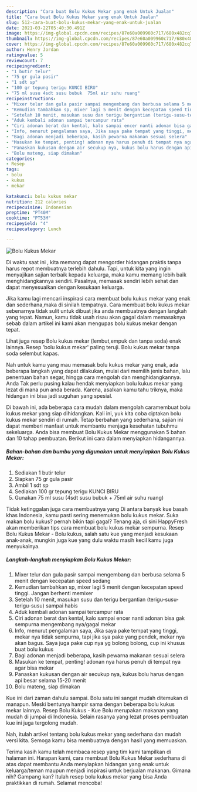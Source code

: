 ```yaml
---
description: "Cara buat Bolu Kukus Mekar yang enak Untuk Jualan"
title: "Cara buat Bolu Kukus Mekar yang enak Untuk Jualan"
slug: 512-cara-buat-bolu-kukus-mekar-yang-enak-untuk-jualan
date: 2021-03-22T05:40:30.491Z
image: https://img-global.cpcdn.com/recipes/87e60a009960c717/680x482cq70/bolu-kukus-mekar-foto-resep-utama.jpg
thumbnail: https://img-global.cpcdn.com/recipes/87e60a009960c717/680x482cq70/bolu-kukus-mekar-foto-resep-utama.jpg
cover: https://img-global.cpcdn.com/recipes/87e60a009960c717/680x482cq70/bolu-kukus-mekar-foto-resep-utama.jpg
author: Henry Jordan
ratingvalue: 5
reviewcount: 7
recipeingredient:
- "1 butir telur"
- "75 gr gula pasir"
- "1 sdt sp"
- "100 gr tepung terigu KUNCI BIRU"
- "75 ml susu 4sdt susu bubuk  75ml air suhu ruang"
recipeinstructions:
- "Mixer telur dan gula pasir sampai mengembang dan berbusa selama 5 menit dengan kecepatan speed sedang"
- "Kemudian tambahkan sp, mixer lagi 5 menit dengan kecepatan speed tinggi. Jangan berhenti memixer"
- "Setelah 10 menit, masukan susu dan terigu bergantian (terigu-susu-terigu-susu) sampai habis"
- "Aduk kembali adonan sampai tercampur rata"
- "Ciri adonan berat dan kental, kalo sampai encer nanti adonan bisa gak sempurna mengembang nya/gagal mekar"
- "Info, menurut pengalaman saya, Jika saya pake tempat yang tinggi, mekar nya tidak sempurna, tapi jika sya pake yang pendek, mekar nya akan bagus. Saya juga pake cup nya yg bolong bolong, cup ini khusus buat bolu kukus"
- "Bagi adonan menjadi beberapa, kasih pewarna makanan sesuai selera"
- "Masukan ke tempat, penting! adonan nya harus penuh di tempat nya agar bisa mekar"
- "Panaskan kukusan dengan air secukup nya, kukus bolu harus dengan api besar selama 15-20 menit"
- "Bolu mateng, siap dimakan"
categories:
- Resep
tags:
- bolu
- kukus
- mekar

katakunci: bolu kukus mekar 
nutrition: 212 calories
recipecuisine: Indonesian
preptime: "PT40M"
cooktime: "PT53M"
recipeyield: "4"
recipecategory: Lunch

---
```



![Bolu Kukus Mekar](https://img-global.cpcdn.com/recipes/87e60a009960c717/680x482cq70/bolu-kukus-mekar-foto-resep-utama.jpg)

Di waktu  saat ini , kita memang dapat mengorder hidangan praktis tanpa harus repot membuatnya terlebih dahulu. Tapi, untuk kita yang ingin menyajikan sajian terbaik kepada keluarga, maka kamu memang lebih baik menghidangkannya sendiri. Pasalnya, memasak sendiri lebih sehat dan dapat menyesuaikan dengan kesukaan keluarga.

Jika kamu lagi mencari inspirasi cara membuat bolu kukus mekar yang enak dan sederhana,maka di sinilah tempatnya. Cara membuat bolu kukus mekar  sebenarnya tidak sulit untuk dibuat jika anda membuatnya dengan langkah yang tepat. Namun, kamu tidak usah risau akan gagal dalam memasaknya 
sebab dalam artikel ini kami akan mengupas bolu kukus mekar dengan tepat.  

Lihat juga resep Bolu kukus mekar (lembut,empuk dan tanpa soda) enak lainnya. Resep &#39;bolu kukus mekar&#39; paling teruji. Bolu kukus mekar tanpa soda selembut kapas.

Nah untuk kamu yang mau memasak bolu kukus mekar yang enak, ada beberapa langkah yang dapat dilakukan, mulai dari memilih jenis bahan, lalu penentuan bahan segar, hingga cara mengolah dan menghidangkannya. Anda Tak perlu pusing kalau hendak menyiapkan bolu kukus mekar yang lezat di mana pun anda berada. Karena, asalkan kamu  tahu triknya, maka hidangan ini bisa jadi suguhan yang spesial.

Di bawah ini, ada beberapa cara mudah dalam mengolah caramembuat bolu kukus mekar yang siap dihidangkan. Kali ini, yuk kita coba ciptakan bolu kukus mekar sendiri di rumah. Tetap berbahan yang sederhana, sajian ini dapat memberi manfaat untuk membantu menjaga kesehatan tubuhmu sekeluarga. Anda bisa membuat Bolu Kukus Mekar menggunakan 5 bahan dan 10 tahap pembuatan. Berikut ini cara dalam menyiapkan hidangannya.

<!--inarticleads1-->

##### Bahan-bahan dan bumbu yang digunakan untuk menyiapkan Bolu Kukus Mekar:

1. Sediakan 1 butir telur
1. Siapkan 75 gr gula pasir
1. Ambil 1 sdt sp
1. Sediakan 100 gr tepung terigu KUNCI BIRU
1. Gunakan 75 ml susu (4sdt susu bubuk + 75ml air suhu ruang)


Tidak ketinggalan juga cara membuatnya yang Di antara banyak kue basah khas Indonesia, kamu pasti sering menemukan bolu kukus mekar. Suka makan bolu kukus? pernah bikin tapi gagal? Tenang aja, di sini HappyFresh akan memberikan tips cara membuat bolu kukus mekar sempurna. Resep Bolu Kukus Mekar - Bolu kukus, salah satu kue yang menjadi kesukaan anak-anak, mungkin juga kue yang dulu waktu masih kecil kamu juga menyukainya. 

<!--inarticleads2-->

##### Langkah-langkah menyiapkan Bolu Kukus Mekar:

1. Mixer telur dan gula pasir sampai mengembang dan berbusa selama 5 menit dengan kecepatan speed sedang
1. Kemudian tambahkan sp, mixer lagi 5 menit dengan kecepatan speed tinggi. Jangan berhenti memixer
1. Setelah 10 menit, masukan susu dan terigu bergantian (terigu-susu-terigu-susu) sampai habis
1. Aduk kembali adonan sampai tercampur rata
1. Ciri adonan berat dan kental, kalo sampai encer nanti adonan bisa gak sempurna mengembang nya/gagal mekar
1. Info, menurut pengalaman saya, Jika saya pake tempat yang tinggi, mekar nya tidak sempurna, tapi jika sya pake yang pendek, mekar nya akan bagus. Saya juga pake cup nya yg bolong bolong, cup ini khusus buat bolu kukus
1. Bagi adonan menjadi beberapa, kasih pewarna makanan sesuai selera
1. Masukan ke tempat, penting! adonan nya harus penuh di tempat nya agar bisa mekar
1. Panaskan kukusan dengan air secukup nya, kukus bolu harus dengan api besar selama 15-20 menit
1. Bolu mateng, siap dimakan


Kue ini dari zaman dahulu sampai. Bolu satu ini sangat mudah ditemukan di manapun. Meski bentunya hampir sama dengan beberapa bolu kukus mekar lainnya. Resep Bolu Kukus - Kue Bolu merupakan makanan yang mudah di jumpai di Indonesia. Selain rasanya yang lezat proses pembuatan kue ini juga tergolong mudah. 

Nah, itulah artikel tentang  bolu kukus mekar  yang sederhana dan mudah versi kita. Semoga kamu bisa membuatnya dengan hasil yang memuaskan. 

Terima kasih kamu telah membaca resep yang tim kami tampilkan di halaman ini. Harapan kami, cara membuat  Bolu Kukus Mekar sederhana di atas dapat membantu Anda menyiapkan hidangan yang enak untuk keluarga/teman maupun menjadi inspirasi untuk berjualan makanan. Gimana nih? Gampang kan? Itulah resep bolu kukus mekar yang bisa Anda praktikkan di rumah. Selamat mencoba!


